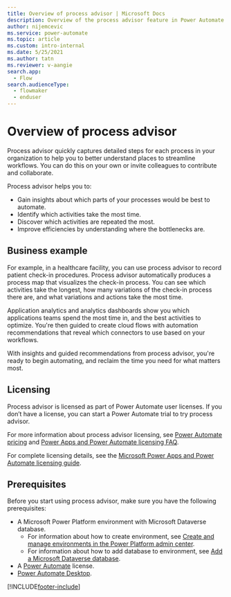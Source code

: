 ```yaml
---
title: Overview of process advisor | Microsoft Docs
description: Overview of the process advisor feature in Power Automate.
author: nijemcevic 
ms.service: power-automate
ms.topic: article
ms.custom: intro-internal
ms.date: 5/25/2021
ms.author: tatn
ms.reviewer: v-aangie
search.app: 
  - Flow
search.audienceType: 
  - flowmaker
  - enduser
---
```


# Overview of process advisor

Process advisor quickly captures detailed steps for each process in your organization to help you to better understand places to streamline workflows. You can do this on your own or invite colleagues to contribute and collaborate.

Process advisor helps you to:

- Gain insights about which parts of your processes would be best to automate.
- Identify which activities take the most time.
- Discover which activities are repeated the most.
- Improve efficiencies by understanding where the bottlenecks are.

## Business example

For example, in a healthcare facility, you can use process advisor to record patient check-in procedures. Process advisor automatically produces a process map that visualizes the check-in process. You can see which activities take the longest, how many variations of the check-in process there are, and what variations and actions take the most time.

Application analytics and analytics dashboards show you which applications teams spend the most time in, and the best activities to optimize. You're then guided to create cloud flows with automation recommendations that reveal which connectors to use based on your workflows.

With insights and guided recommendations from process advisor, you're ready to begin automating, and reclaim the time you need for what matters most.

## Licensing

Process advisor is licensed as part of Power Automate user licenses. If you don’t have a license, you can start a Power Automate trial to try process advisor.

For more information about process advisor licensing, see [Power Automate pricing](https://us.flow.microsoft.com/en-us/pricing/) and [Power Apps and Power Automate licensing FAQ](/power-platform/admin/powerapps-flow-licensing-faq).

For complete licensing details, see the [Microsoft Power Apps and Power Automate licensing guide](https://go.microsoft.com/fwlink/?LinkId=2085130).

## Prerequisites

Before you start using process advisor, make sure you have the following prerequisites:

- A Microsoft Power Platform environment with Microsoft Dataverse database.
  - For information about how to create environment, see [Create and manage environments in the Power Platform admin center](/power-platform/admin/create-environment).
  - For information about how to add database to environment, see [Add a Microsoft Dataverse database](/power-platform/admin/create-database).
- A [Power Automate](https://powerautomate.microsoft.com/) license.
- [Power Automate Desktop](/ui-flows/desktop/introduction).

[!INCLUDE[footer-include](includes/footer-banner.md)]
